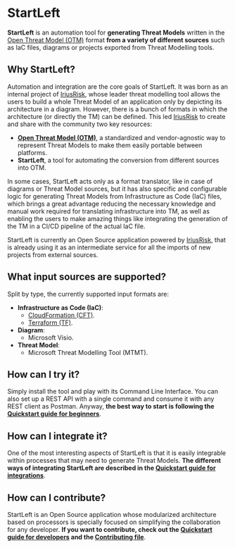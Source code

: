 # StartLeft

**StartLeft** is an automation tool for **generating Threat Models** written in the [Open Threat Model (OTM)](Open-Threat-Model-(OTM).md) 
format **from a variety of different sources** such as IaC files, diagrams or projects exported from 
Threat Modelling tools.

## Why StartLeft?

Automation and integration are the core goals of StartLeft. It was born as an internal project of [IriusRisk](https://www.iriusrisk.com/), whose leader threat 
modelling tool allows the users to build a whole Threat Model of an application only by depicting its architecture in a diagram.
However, there is a bunch of formats in which the architecture (or directly the TM) can be defined. This led [IriusRisk](https://www.iriusrisk.com/) to create
and share with the community two key resources:

* **[Open Threat Model (OTM)](Open-Threat-Model-(OTM).md)**, a standardized and vendor-agnostic way to represent Threat Models 
    to make them easily portable between platforms.
* **StartLeft**, a tool for automating the conversion from different sources into OTM.

In some cases, StartLeft acts only as a format translator, like in case of diagrams or Threat Model sources, but it has also
specific and configurable logic for generating Threat Models from Infrastructure as Code (IaC) files, which brings a great 
advantage reducing the necessary knowledge and manual work required for translating infrastructure into TM, as well as 
enabling the users to make amazing things like integrating the generation of the TM in a CI/CD pipeline of the actual IaC file.

StartLeft is currently an Open Source application powered by [IriusRisk](https://www.iriusrisk.com/), that is already using it 
as an intermediate service for all the imports of new projects from external sources.


## What input sources are supported?

Split by type, the currently supported input formats are:
* **Infrastructure as Code (IaC)**:
  * [CloudFormation (CFT)](https://aws.amazon.com/cloudformation/resources/templates/).
  * [Terraform (TF)](https://www.terraform.io/).
* **Diagram**:
  * Microsoft Visio.
* **Threat Model**:
  * Microsoft Threat Modelling Tool (MTMT).


## How can I try it?

Simply install the tool and play with its Command Line Interface. You can also set up a REST API with a single command
and consume it with any REST client as Postman. Anyway, **the best way to start is following the 
[Quickstart guide for beginners](Quickstart-Guide-for-Beginners.md)**.

## How can I integrate it?

One of the most interesting aspects of StartLeft is that it is easily integrable within processes that may need to generate
Threat Models. **The different ways of integrating StartLeft are described in the 
[Quickstart guide for integrations](integration/Quickstart-Guide-for-Integrations.md)**.

## How can I contribute?

StartLeft is an Open Source application whose modularized architecture based on processors is specially focused
on simplifying the collaboration for any developer. **If you want to contribute, check out the 
[Quickstart guide for developers](development/Quickstart-Guide-for-Developers.md) and the [Contributing file](Contributing.md)**. 
